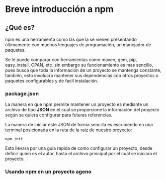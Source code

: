 # Breve introducción a npm

## ¿Qué es?

npm es una herramienta como las que la se vienen presentando últimamente con muchos lenguajes de programación, un manejador de paquetes. 

Se le puede comparar con herramientas como maven, gem, pip, easy\_install, CPAN, etc. sin embargo su funcionamiento es mas sencillo, pues busca que toda la información de un proyecto se mantenga constante, también, esto involucra mantener sus dependencias con otros proyectos o paquetes configurables y de facil instalación.

### package.json

La manera en que npm permite mantener un proyecto es mediante un archivo de tipo **JSON** en el cual se proporcione la información del proyecto según se quiera configurar para futuras referencias.

La manera de iniciar este JSON de forma sencilla es escribiendo en una terminal posicionada en la ruta de la raiz de nuestro proyecto:

`npm init`

Esto llevara por una guia rapida de como configurar un proyecto, desde definir quien es el autor, hasta el archivo principal por el cual se iniciara el proyecto.

### Usando npm en un proyecto ageno

